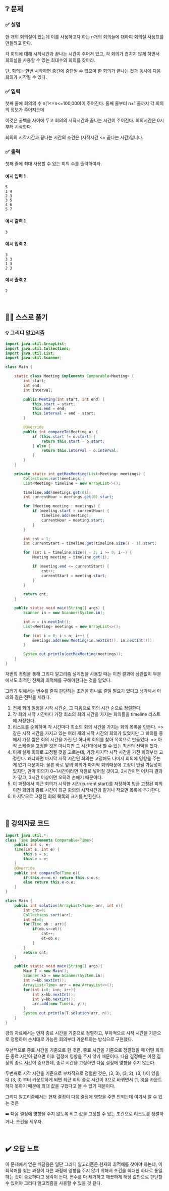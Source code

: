 ## ❔ 문제
### ✅ 설명
한 개의 회의실이 있는데 이를 사용하고자 하는 n개의 회의들에 대하여 회의실 사용표를 만들려고 한다.

각 회의에 대해 시작시간과 끝나는 시간이 주어져 있고, 각 회의가 겹치지 않게 하면서 회의실을 사용할 수 있는 최대수의 회의를 찾아라.

단, 회의는 한번 시작하면 중간에 중단될 수 없으며 한 회의가 끝나는 것과 동시에 다음 회의가 시작될 수 있다.

### ✅ 입력
첫째 줄에 회의의 수 n(1<=n<=100,000)이 주어진다. 둘째 줄부터 n+1 줄까지 각 회의의 정보가 주어지는데

이것은 공백을 사이에 두고 회의의 시작시간과 끝나는 시간이 주어진다. 회의시간은 0시부터 시작한다.

회의의 시작시간과 끝나는 시간의 조건은 (시작시간 <= 끝나는 시간)입니다.

### ✅ 출력
첫째 줄에 최대 사용할 수 있는 회의 수를 출력하여라.

#### 예시 입력 1
```
5
1 4
2 3
3 5
4 6
5 7
```

#### 예시 출력 1
```
3
```

#### 예시 입력 2
```
3
3 3
1 3
2 3
```

#### 예시 출력 2
```
2
```

<br>

## ✍🏻 스스로 풀기

### 💡 그리디 알고리즘

``` java
import java.util.ArrayList;
import java.util.Collections;
import java.util.List;
import java.util.Scanner;

class Main {

    static class Meeting implements Comparable<Meeting> {
        int start;
        int end;
        int interval;

        public Meeting(int start, int end) {
            this.start = start;
            this.end = end;
            this.interval = end - start;
        }

        @Override
        public int compareTo(Meeting o) {
            if (this.start != o.start) {
                return this.start - o.start;
            } else {
                return this.interval - o.interval;
            }
        }
    }

    private static int getMaxMeeting(List<Meeting> meetings) {
        Collections.sort(meetings);
        List<Meeting> timeline = new ArrayList<>();

        timeline.add(meetings.get(0));
        int currentHour = meetings.get(0).start;

        for (Meeting meeting : meetings) {
            if (meeting.start > currentHour) {
                timeline.add(meeting);
                currentHour = meeting.start;
            }
        }

        int cnt = 1;
        int currentStart = timeline.get(timeline.size() - 1).start;

        for (int i = timeline.size() - 2; i >= 0; i--) {
            Meeting meeting = timeline.get(i);

            if (meeting.end <= currentStart) {
                cnt++;
                currentStart = meeting.start;
            }
        }

        return cnt;
    }

    public static void main(String[] args) {
        Scanner in = new Scanner(System.in);

        int n = in.nextInt();
        List<Meeting> meetings = new ArrayList<>();

        for (int i = 0; i < n; i++) {
            meetings.add(new Meeting(in.nextInt(), in.nextInt()));
        }

        System.out.println(getMaxMeeting(meetings));
    }
}
```

저번의 경험을 통해 그리디 알고리즘 설계법을 사용할 때는 이전 결과에 상관없이 부분에서도 최적인 전체의 최적해를 구해야한다는 것을 알았다.

그러기 위해서는 변수를 줄여 판단하는 조건을 하나로 줄일 필요가 있다고 생각해서 아래와 같은 전략을 세웠다.

1. 전체 회의 일정을 시작 시간순, 그 다음으로 회의 시간 순으로 정렬한다.
2. 각 회의 시작 시간마다 가장 최소의 회의 시간을 가지는 회의들을 timeline 리스트에 저장한다.
3. 리스트를 순회하며 각 시간마다 최소의 회의 시간을 가지는 회의 목록을 만든다.
   => 같은 시작 시간을 가지고 있는 여러 개의 시작 시간의 회의가 있었지만 그 회의들 중에서 가장 짧은 회의 시간을 가진 단 하나의 회의를 찾아 목록으로 만들었다.
   => 아직 스케줄을 고정한 것은 아니지만 그 시간대에서 할 수 있는 최선의 선택을 했다.
5. 이제 실제 회의로 고정될 것을 고르는데, 가장 마지막 시작 시간을 가진 회의부터 고정한다. 왜냐하면 마지막 시작 시간인 회의는 고정해도 나머지 회의에 영향을 주는게 없기 때문이다.
   물론 바로 앞의 회의가 마지막 회의때문에 고정이 안될 가능성이 있지만, 만약 회의가 0~1시간이라면 저절로 넣어질 것이고, 2시간이면 어차피 결과가 같고, 3시간 이상이면 오히려 손해기 때문이다.
6. 이 과정에서 최근 회의가 시작한 시간(current start)를 저장하여 방금 고정된 회의 이전 회의의 종료 시간이 최근 회의의 시작시간과 같거나 작으면 목록에 추가한다.
7. 마지막으로 고정된 회의 목록의 크기를 반환한다.  

<br>

## 📖 강의자료 코드

``` java
import java.util.*;
class Time implements Comparable<Time>{
    public int s, e;
    Time(int s, int e) {
        this.s = s;
        this.e = e;
    }
    @Override
    public int compareTo(Time o){
        if(this.e==o.e) return this.s-o.s;
		else return this.e-o.e;
    }
}

class Main {
	public int solution(ArrayList<Time> arr, int n){
		int cnt=0;
		Collections.sort(arr);
		int et=0;
		for(Time ob : arr){
			if(ob.s>=et){
				cnt++;
				et=ob.e;
			}
		}
		return cnt;
	}

	public static void main(String[] args){
		Main T = new Main();
		Scanner kb = new Scanner(System.in);
		int n=kb.nextInt();
		ArrayList<Time> arr = new ArrayList<>();
		for(int i=0; i<n; i++){
			int x=kb.nextInt();
			int y=kb.nextInt();
			arr.add(new Time(x, y));
		}
		System.out.println(T.solution(arr, n));
	}
}
```

강의 자료에서는 먼저 종료 시간을 기준으로 정렬하고, 부차적으로 시작 시간을 기준으로 정렬하여 순서대로 가능한 회의부터 카운트하는 방식으로 구현했다.

우선적으로 종료 시간을 기준으로 한 것은, 종료 시간을 기준으로 정렬했을 때 어떤 회의든 종료 시간이 같으면 이후 결정에 영향을 주지 않기 때문이다. 다음 결정에는 이전 결정의 종료 시간이 중요한데, 
종료 시간을 고정하면 다음 결정에 영향을 주지 않는다.

두번째로 시작 시간을 기준으로 부차적으로 정렬한 것은, (3, 3), (3, 2), (3, 1)이 있을 때 (3, 3) 부터 카운트하게 되면 최근 회의 종료 시간이 3으로 바뀌면서 (1, 3)을 카운트하지 못하기 때문에 
최대 값을 구했다고 볼 수 없기 때문이다.

그리디 알고리즘에서는 현재 결정이 다음 결정에 영향을 주면 안되는데 여기서 알 수 있는 것은 

➡️ 다음 결정에 영향을 주지 않도록 비교 값을 고정할 수 있는 조건으로 리스트를 정렬하거나, 조건을 세우자. 

<br>

## ✔️ 오답 노트

이 문제에서 얻은 깨달음은 일단 그리디 알고리즘은 현재의 최적해를 찾아야 하는데, 이 최적해를 찾는 과정이 다른 과정에 영향을 주지 않기 위해서 조건을 최대한 하나로 통일하는 것이 중요하다고 
생각이 든다. 변수를 다 제거하고 깨끗하게 해당 값만으로 판단할 수 있어야 그리디 알고리즘을 사용할 수 있을 것 같다.
